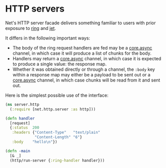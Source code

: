# HTTP servers

Net's HTTP server facade delivers something familiar to users with
prior exposure to [ring](https://github.com/ring-clojure/ring1) and [jet](https://github.com/mpenet/jet).

It differs in the following important ways:

- The body of the ring request handlers are fed may be a
  [core.async](https://github.com/clojure/core.async) channel, in
  which case it will produce a list of chunks for the body.
- Handlers may return a
  [core.async](https://github.com/clojure/core.async) channel, in
  which case it is expected to produce a single value: the response
  map.
- Whether it was obtained directly or through a channel, the `:body`
  key within a response map may either be a payload to be sent out or
  a [core.async](https://github.com/clojure/core.async) channel, in
  which case chunks will be read from it and sent out.

Here is the simplest possible use of the interface:

```clojure
(ns server.http
  (:require [net.http.server :as http]))

(defn handler
  [request]
  {:status  200
   :headers {"Content-Type"   "text/plain"
             "Content-Length" "6"}
   :body    "hello\n"})

(defn -main
  [& _]
  (http/run-server {:ring-handler handler}))
```
